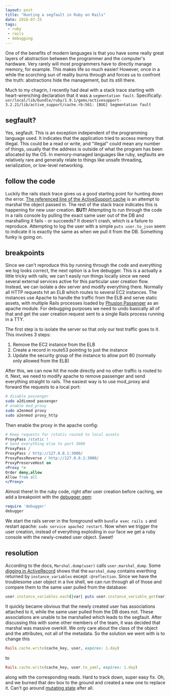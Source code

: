 ```yaml
---
layout: post
title: "Hunting a segfault in Ruby on Rails"
date: 2016-07-25
tags:
 - ruby
 - rails
 - debugging
---
```


One of the benefits of modern languages is that you have some really great layers of abstraction between the programmer and the computer's hardware. Very rarely will most programmers have to directly manage memory, for example. This makes life so much easier! However, once in a while the scorching sun of reality burns through and forces us to confront the truth: abstractions hide the management, but its still there.

Much to my chagrin, I recently had deal with a stack trace starting with heart-wrenching declaration that it was a `segmentation fault`. Specifically:
`usr/local/lib/bundle/ruby/1.9.1/gems/activesupport-3.2.21/lib/active_support/cache.rb:561: [BUG] Segmentation fault`

## segfault?

Yes, segfault. This is an exception independent of the programming language used. It indicates that the application tried to access memory that illegal. This could be a read or write, and "illegal" could mean any number of things, usually that the address is outside of what the program has been allocated by the OS. In memory-managed languages like ruby, segfaults are relatively rare and generally relate to things like unsafe threading, serialization, or low-level networking.

## follow the code

Luckily the rails stack trace gives us a good starting point for hunting down the error. [The referenced line of the ActiveSupport cache](https://github.com/rails/rails/blob/0991c4c6fc0c04764f34c6b65a42adce190440c3/activerecord/lib/active_record/associations/association.rb#L156) is an attempt to marshal the object passed in. The rest of the stack trace indicates this is happening for new user creation. **BUT!** Attempting to run through the code in a rails console by pulling the exact same user out of the DB and marshalling it fails - or succeeds? It doesn't crash, which is a failure to reproduce. Attempting to log the user with a simple `puts user.to_json` seem to indicate it is exactly the same as when we pull it from the DB. Something funky is going on.

## breakpoints

Since we can't reproduce this by running through the code and everything we log looks correct, the next option is a live debugger. This is a actually a little tricky with rails; we can't easily run things locally since we need several external services active for this particular user creation flow. Instead, we can isolate a dev server and modify everything there. Normally all HTTP requests hit an ELB which routes to several EC2 instances. The instances use Apache to handle the traffic from the ELB and serve static assets, with multiple Rails processes loaded by [Phusion Passenger](https://www.phusionpassenger.com/) as an apache module. For debugging purposes we need to undo basically all of that and get the user creation request sent to a single Rails process running in a TTY.

The first step is to isolate the server so that only our test traffic goes to it. This involves 3 steps:

1. Remove the EC2 instance from the ELB
2. Create a record in route53 pointing to just the instance
3. Update the security group of the instance to allow port 80 (normally only allowed from the ELB)

After this, we can now hit the node directly and no other traffic is routed to it. Next, we need to modify apache to remove passenger and send everything straight to rails. The easiest way is to use mod_proxy and forward the requests to a local port:

```bash
# disable passenger
sudo a2dismod passenger
# enable mod_proxy
sudo a2enmod proxy
sudo a2enmod proxy_http
```

Then enable the proxy in the apache config:

```apache
# Keep requests for /static routed to local assets
ProxyPass /static !
# Send everything else to port 3000
ProxyPass /
ProxyPass / http://127.0.0.1:3000/
ProxyPassReverse / http://127.0.0.1:3000/
ProxyPreserveHost on
<Proxy *>
Order deny,allow
Allow from all
</Proxy>
```

Almost there! In the ruby code, right after user creation before caching, we add a breakpoint with the [debugger gem](https://github.com/cldwalker/debugger):

```ruby
require 'debugger'
debugger
```

We start the rails server in the foreground with `bundle exec rails s` and restart apache: `sudo service apache2 restart`. Now when we trigger the user creation, instead of everything exploding in our face we get a ruby console with the newly-created user object. Sweet!

## resolution

According to the docs, `Marshal.dump(user)` calls `user.marshal_dump`. Some [digging in ActiveRecord](https://github.com/rails/rails/blob/0991c4c6fc0c04764f34c6b65a42adce190440c3/activerecord/lib/active_record/associations/association.rb#L156) shows that the `marshal_dump` contains everthing returned by `instance_variables` except `:@reflection`. Since we have the troublesome user object in a live shell, we can run through all of those and compare them to the same user pulled from the database:

```ruby
user.instance_variables.each{|var| puts user.instance_variable_get(var) }
```

It quickly became obvious that the newly created user has associations attached to it, while the same user pulled from the DB does not. These associations are unable to be marshalled which leads to the segfault. After discussing this with some other members of the team, it was decided that marshal was massive overkill. We only care about the class of the object and the attributes, not all of the metadata. So the solution we went with is to change this

```ruby
Rails.cache.write(cache_key, user, expires: 1.day)
```

to

```ruby
Rails.cache.write(cache_key, user.to_yaml, expires: 1.day)
```

along with the corresponding reads. Hard to track down, super easy fix. Oh, and we burned that dev box to the ground and created a new one to replace it. Can't go around [mutating state](http://martinfowler.com/bliki/ImmutableServer.html) after all.
